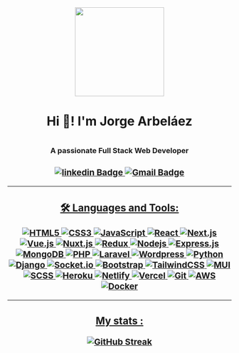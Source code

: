 

<div id="header" align="center">
  <img src="https://media.giphy.com/media/bGgsc5mWoryfgKBx1u/giphy.gif" width="200" />
  <h1 align="center"> Hi 👋! I'm Jorge Arbeláez <h1 />
  <h3 align="center">A passionate <strong>Full Stack Web Developer<strong /><h3 />
<div />
<div id="badges" align="center" />
    <a href="https://www.linkedin.com/in/jorge-arbelaez">
      <img src="https://img.shields.io/badge/-LinkedIn-blue?style=flat&logo=Linkedin&logoColor=white" alt="linkedin Badge"
    <a />
    <a href="mailto:jorge.arbelaez88210@gmail.com">
      <img src="https://img.shields.io/badge/-Gmail-c14438?style=flat&logo=Gmail&logoColor=white" alt="Gmail Badge"
    <a />  
<div />
    
---    
### 🛠️ Languages and Tools:
![HTML5](https://img.shields.io/badge/-HTML5-333333?style=flat&logo=HTML5)
![CSS3](https://img.shields.io/badge/-CSS3-black?style=flat-square&logo=css3)
![JavaScript](https://img.shields.io/badge/-JavaScript-black?style=flat-square&logo=javascript)
![React](https://img.shields.io/badge/-React-black?style=flat-square&logo=react)
![Next.js](https://img.shields.io/badge/-nextjs-333333?style=flat&logo=Next.js)
![Vue.js](https://img.shields.io/badge/-Vuejs-333333?style=flat&logo=Vue.js)
![Nuxt.js](https://img.shields.io/badge/-nuxtjs-333333?style=flat&logo=Nuxt.js)
![Redux](https://img.shields.io/badge/-Redux-black?style=flat-square&logo=Redux)
![Nodejs](https://img.shields.io/badge/-Nodejs-black?style=flat-square&logo=Node.js)
![Express.js](https://img.shields.io/badge/-Express-black?style=flat-square&logo=expressjs)
![MongoDB](https://img.shields.io/badge/-MongoDB-black?style=flat-square&logo=mongodb)
![PHP](https://img.shields.io/badge/-php-333333?style=flat&logo=php)
![Laravel](https://img.shields.io/badge/-laravel-333333?style=flat&logo=laravel)
![Wordpress](https://img.shields.io/badge/-wordpress-333333?style=flat&logo=wordpress)
![Python](https://img.shields.io/badge/-python-333333?style=flat&logo=python)
![Django](https://img.shields.io/badge/-django-333333?style=flat&logo=django)
![Socket.io](https://img.shields.io/badge/-Socket-black?style=flat-square&logo=socket.io)
![Bootstrap](https://img.shields.io/badge/-Bootstrap-black?style=flat-square&logo=bootstrap)
![TailwindCSS](https://img.shields.io/badge/-tailwindcss-333333?style=flat&logo=tailwindcss)
![MUI](https://img.shields.io/badge/-mui-333333?style=flat&logo=mui)
![SCSS](https://img.shields.io/badge/-SCSS-black?style=flat-square&logo=SASS)
![Heroku](https://img.shields.io/badge/-Heroku-black?style=flat-square&logo=heroku)
![Netlify](https://img.shields.io/badge/-Netlify-black?style=flat-square&logo=netlify)
![Vercel](https://img.shields.io/badge/-Vercel-black?style=flat-square&logo=vercel)
![Git](https://img.shields.io/badge/-Git-black?style=flat-square&logo=git)
![AWS](https://img.shields.io/badge/-amazon-333333?style=flat&logo=amazon)
![Docker](https://img.shields.io/badge/-docker-333333?style=flat&logo=docker)

      
 ---

 ### My stats :
      
[![GitHub Streak](http://github-readme-streak-stats.herokuapp.com?user=jorgearbelaez&theme=Javascript&hide_border=true)](https://git.io/streak-stats)
      

      

      
 
<!--
**jorgearbelaez/jorgearbelaez** is a ✨ _special_ ✨ repository because its `README.md` (this file) appears on your GitHub profile.

Here are some ideas to get you started:

- 🔭 I’m currently working on ...
- 🌱 I’m currently learning ...
- 👯 I’m looking to collaborate on ...
- 🤔 I’m looking for help with ...
- 💬 Ask me about ...
- 📫 How to reach me: ...
- 😄 Pronouns: ...
- ⚡ Fun fact: ...
-->
